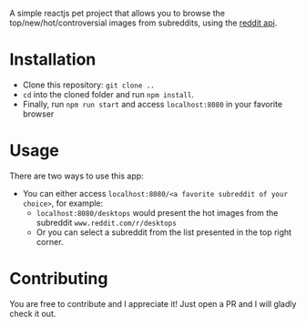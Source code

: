 
A simple reactjs pet project that allows you to browse the top/new/hot/controversial images from subreddits, using the [reddit api](https://www.reddit.com/dev/api/).

# Installation

+ Clone this repository: `git clone ..`
+ `cd` into the cloned folder and run `npm install`.
+ Finally, run `npm run start` and access `localhost:8080` in your favorite browser

# Usage

There are two ways to use this app:
+ You can either access `localhost:8080/<a favorite subreddit of your choice>`, for example:
  + `localhost:8080/desktops` would present the hot images from the subreddit
  `www.reddit.com/r/desktops`
  + Or you can select a subreddit from the list presented in the top right corner.

# Contributing

You are free to contribute and I appreciate it! Just open a PR and I will gladly check it out.
